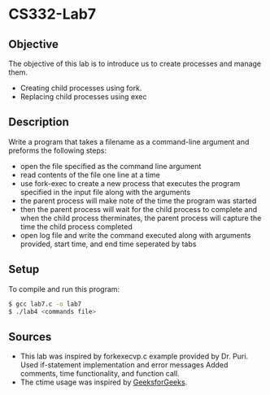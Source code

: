 # CS332-Lab7

## Objective
The objective of this lab is to introduce us to create processes and manage them.
- Creating child processes using fork.
- Replacing child processes using exec

## Description
Write a program that takes a filename as a command-line argument and preforms the following steps:
- open the file specified as the command line argument
- read contents of the file one line at a time
- use fork-exec to create a new process that executes the program specified in the input file along with the arguments
- the parent process will make note of the time the program was started 
- then the parent process will wait for the child process to complete and when the child process therminates, the parent process will capture the time the child process completed
- open log file and write the command executed along with arguments provided, start time, and end time seperated by tabs

## Setup
To compile and run this program:

```bash
$ gcc lab7.c -o lab7
$ ./lab4 <commands file> 
```


## Sources

- This lab was inspired by forkexecvp.c example provided by Dr. Puri. Used if-statement implementation and error messages Added comments, time functionality, and function call.
- The ctime usage was inspired by [GeeksforGeeks](https://www.geeksforgeeks.org/ctime-function-in-c-c/).